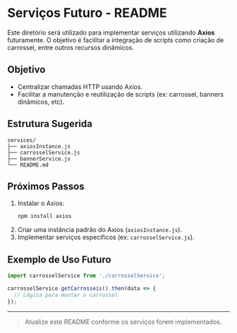 # Serviços Futuro - README

Este diretório será utilizado para implementar serviços utilizando **Axios** futuramente. O objetivo é facilitar a integração de scripts como criação de carrossel, entre outros recursos dinâmicos.

## Objetivo

- Centralizar chamadas HTTP usando Axios.
- Facilitar a manutenção e reutilização de scripts (ex: carrossel, banners dinâmicos, etc).

## Estrutura Sugerida

```
services/
├── axiosInstance.js
├── carrosselService.js
├── bannerService.js
└── README.md
```

## Próximos Passos

1. Instalar o Axios:
    ```bash
    npm install axios
    ```
2. Criar uma instância padrão do Axios (`axiosInstance.js`).
3. Implementar serviços específicos (ex: `carrosselService.js`).

## Exemplo de Uso Futuro

```js
import carrosselService from './carrosselService';

carrosselService.getCarrosseis().then(data => {
  // Lógica para montar o carrossel
});
```

---

> Atualize este README conforme os serviços forem implementados.